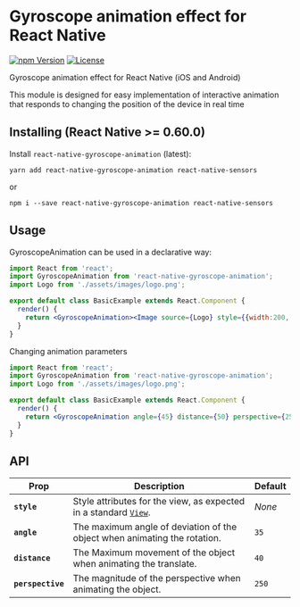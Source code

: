 # Gyroscope animation effect for React Native

[![npm Version](https://img.shields.io/npm/v/react-native-gyroscope-animation.svg)](https://www.npmjs.com/package/react-native-gyroscope-animation) [![License](https://img.shields.io/npm/l/react-native-gyroscope-animation.svg)](https://www.npmjs.com/package/react-native-gyroscope-animation)

Gyroscope animation effect for React Native (iOS and Android)

This module is designed for easy implementation of interactive animation that responds to changing the position of the device in real time

## Installing (React Native >= 0.60.0)

Install `react-native-gyroscope-animation` (latest):

```
yarn add react-native-gyroscope-animation react-native-sensors
```

or

```
npm i --save react-native-gyroscope-animation react-native-sensors
```

## Usage


GyroscopeAnimation can be used in a declarative way:

```jsx
import React from 'react';
import GyroscopeAnimation from 'react-native-gyroscope-animation';
import Logo from './assets/images/logo.png';

export default class BasicExample extends React.Component {
  render() {
    return <GyroscopeAnimation><Image source={Logo} style={{width:200, height:200}} /></GyroscopeAnimation>;
  }
}
```

Changing animation parameters

```jsx
import React from 'react';
import GyroscopeAnimation from 'react-native-gyroscope-animation';
import Logo from './assets/images/logo.png';

export default class BasicExample extends React.Component {
  render() {
    return <GyroscopeAnimation angle={45} distance={50} perspective={250} ><Image source={Logo} style={{width:200, height:200}} /></GyroscopeAnimation>;
  }
}
```

## API

| Prop               | Description                                                                                                                                                                                                                                                                     | Default                                                                                                             |
| ------------------ | ------------------------------------------------------------------------------------------------------------------------------------------------------------------------------------------------------------------------------------------------------------------------------- | ------------------------------------------------------------------------------------------------------------------- |
| **`style`**        | Style attributes for the view, as expected in a standard [`View`](https://facebook.github.io/react-native/docs/layout-props.html).                                                                                                                                              | _None_                                                                                                              |
| **`angle`**        | The maximum angle of deviation of the object when animating the rotation.                                                                                                                                                                                                       | `35`                                                                                                                |
| **`distance`**     | The Maximum movement of the object when animating the translate.                                                                                                                                                                                                                | `40`                                                                                                                |
| **`perspective`**  | The magnitude of the perspective when animating the object.                                                                                                                                                                                                                     | `250`                                                                                                               |
